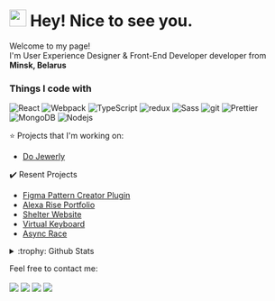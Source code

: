 <h1><img src="https://camo.githubusercontent.com/8653492b3ab0c46cc580ad293f0555880ecf8ac82f0a761f17af1335e85e4de6/68747470733a2f2f71706c7573706963747572652e6f73732d636e2d6265696a696e672e616c6979756e63732e636f6d2f364c6a6a51412f48692e676966" width="30"/> Hey! Nice to see you.</h1>

<p>Welcome to my page! </br> I'm User Experience Designer & Front-End Developer developer from <img src="https://cdn-icons-png.flaticon.com/512/197/197527.png" width="13"/> <b>Minsk, Belarus</b>

<h3>Things I code with</h3>
<p>
  <img alt="React" src="https://img.shields.io/badge/-React-45b8d8?style=flat-square&logo=react&logoColor=white" />
  <img alt="Webpack" src="https://img.shields.io/badge/-Webpack-8DD6F9?style=flat-square&logo=webpack&logoColor=white" /> 
  <img alt="TypeScript" src="https://img.shields.io/badge/-TypeScript-007ACC?style=flat-square&logo=typescript&logoColor=white" />
  <img alt="redux" src="https://img.shields.io/badge/-Redux-764ABC?style=flat-square&logo=redux&logoColor=white" />
  <img alt="Sass" src="https://img.shields.io/badge/-Sass-CC6699?style=flat-square&logo=sass&logoColor=white" />
  <img alt="git" src="https://img.shields.io/badge/-Git-F05032?style=flat-square&logo=git&logoColor=white" />
  <img alt="Prettier" src="https://img.shields.io/badge/-Prettier-F7B93E?style=flat-square&logo=prettier&logoColor=white" />
  <img alt="MongoDB" src="https://img.shields.io/badge/-MongoDB-13aa52?style=flat-square&logo=mongodb&logoColor=white" />
  <img alt="Nodejs" src="https://img.shields.io/badge/-Nodejs-43853d?style=flat-square&logo=Node.js&logoColor=white" />
</p>

:star: Projects that I'm working on:
- [Do Jewerly](https://github.com/Mrdoker1/dojewerly)

:heavy_check_mark: Resent Projects
- [Figma Pattern Creator Plugin](https://www.figma.com/community/plugin/1062828640232861563/Pattern-Creator)
- [Alexa Rise Portfolio](https://rolling-scopes-school.github.io/mrdoker1-JSFEPRESCHOOL/1.3-custom-video/inside-portfolio/)
- [Shelter Website](https://rolling-scopes-school.github.io/mrdoker1-JSFE2022Q1/shelter/pages/main/)
- [Virtual Keyboard](https://rolling-scopes-school.github.io/mrdoker1-JSFE2022Q1/virtual-keyboard/)
- [Async Race](https://rolling-scopes-school.github.io/mrdoker1-JSFE2022Q1/async-race/public/)

<details>
<summary>:trophy: Github Stats</summary>
<img src="https://bad-apple-github-readme.vercel.app/api?show_bg=1&username=Mrdoker1">
<img src="https://github-profile-trophy.vercel.app/?username=Mrdoker1">
</details>

Feel free to contact me:
<br><br>
[<img src="https://img.shields.io/badge/Telegram-%40moepoi-28a8ea">](https://t.me/mdreg_by)
[<img src="https://img.shields.io/badge/Linkedin-kubic-informational">](https://linkedin.com/in/kubic)
[<img src="https://img.shields.io/badge/Email-mdreg-orange">](mailto:fixrapdok@gmail.com)
[<img src="https://img.shields.io/badge/Portfolio-mdreg-success">](https://mrdoker1.github.io/portfolio/?path=main)
